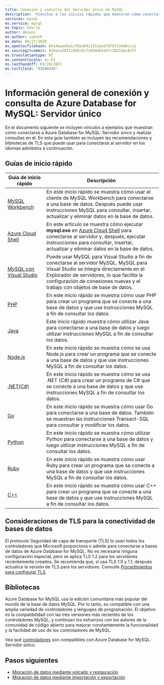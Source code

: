 ```yaml
---
title: Conexión y consulta del Servidor único de MySQL
description: 'Vínculos a los inicios rápidos que muestran cómo conectarse a Azure SQL Database: Servidor único y ejecutar consultas.'
services: mysql
ms.service: mysql
ms.topic: how-to
author: mksuni
ms.author: sumuth
ms.date: 09/22/2020
ms.openlocfilehash: 0414aaad5a1cf6edb9c2152eed70f8753946cca1
ms.sourcegitcommit: 910a1a38711966cb171050db245fc3b22abc8c5f
ms.translationtype: HT
ms.contentlocale: es-ES
ms.lasthandoff: 03/19/2021
ms.locfileid: "92546439"
---
```

# <a name="connect-and-query-overview-for-azure-database-for-mysql--single-server"></a>Información general de conexión y consulta de Azure Database for MySQL: Servidor único

En el documento siguiente se incluyen vínculos a ejemplos que muestran cómo conectarse a Azure Database for MySQL: Servidor único y realizar consultas en él. En esta guía también se incluyen las recomendaciones y bibliotecas de TLS que puede usar para conectarse al servidor en los idiomas admitidos a continuación.

## <a name="quickstarts"></a>Guías de inicio rápido

| Guía de inicio rápido | Descripción |
|---|---|
|[MySQL Workbench](connect-workbench.md)|En este inicio rápido se muestra cómo usar el cliente de MySQL Workbench para conectarse a una base de datos. Después puede usar instrucciones MySQL para consultar, insertar, actualizar y eliminar datos en la base de datos.|
|[Azure Cloud Shell](./quickstart-create-mysql-server-database-using-azure-cli.md#connect-to-azure-database-for-mysql-server-using-mysql-command-line-client)|En este artículo se muestra cómo ejecutar **mysql.exe** en [Azure Cloud Shell](../cloud-shell/overview.md) para conectarse al servidor y, después, ejecutar instrucciones para consultar, insertar, actualizar y eliminar datos en la base de datos.|
|[MySQL con Visual Studio](https://www.mysql.com/why-mysql/windows/visualstudio)|Puede usar MySQL para Visual Studio a fin de conectarse al servidor MySQL. MySQL para Visual Studio se integra directamente en el Explorador de servidores, lo que facilita la configuración de conexiones nuevas y el trabajo con objetos de base de datos.|
|[PHP](connect-php.md)|En este inicio rápido se muestra cómo usar PHP para crear un programa que se conecte a una base de datos y que use instrucciones MySQL a fin de consultar los datos.|
|[Java](connect-java.md)|Este inicio rápido muestra cómo utilizar Java para conectarse a una base de datos y luego utilizar instrucciones MySQL a fin de consultar los datos.|
|[Node.js](connect-nodejs.md)|En este inicio rápido se muestra cómo se usa Node.js para crear un programa que se conecte a una base de datos y que use instrucciones MySQL a fin de consultar los datos.|
|[.NET(C#)](connect-csharp.md)|En este inicio rápido se muestra cómo se usa .NET (C#) para crear un programa de C# que se conecte a una base de datos y que use instrucciones MySQL a fin de consultar los datos.|
|[Go](connect-go.md)|En este inicio rápido se muestra cómo usar Go para conectarse a una base de datos. También se muestran las instrucciones Transact-SQL para consultar y modificar los datos.|
|[Python](connect-python.md)|En este inicio rápido se muestra cómo utilizar Python para conectarse a una base de datos y luego utilizar instrucciones MySQL a fin de consultar los datos. |
|[Ruby](connect-ruby.md)|En este inicio rápido se muestra cómo usar Ruby para crear un programa que se conecte a una base de datos y que use instrucciones MySQL a fin de consultar los datos.|
|[C++](connect-cpp.md)|En este inicio rápido se muestra cómo usar C++ para crear un programa que se conecte a una base de datos y que use instrucciones MySQL a fin de consultar los datos.|

## <a name="tls-considerations-for-database-connectivity"></a>Consideraciones de TLS para la conectividad de bases de datos

El protocolo Seguridad de capa de transporte (TLS) lo usan todos los controladores que Microsoft proporciona o admite para conectarse a bases de datos de Azure Database for MySQL. No es necesaria ninguna configuración especial, pero se aplica TLS 1.2 para los servidores recientemente creados. Se recomienda que, si usa TLS 1.0 y 1.1, después actualice la versión de TLS para los servidores. Consulte [Procedimientos para configurar TLS](howto-tls-configurations.md).

## <a name="libraries"></a>Bibliotecas

Azure Database for MySQL usa la edición comunitaria más popular del mundo de la base de datos MySQL. Por lo tanto, es compatible con una amplia variedad de controladores y lenguajes de programación. El objetivo es la compatibilidad con las tres versiones más recientes de los controladores MySQL, y continúan los esfuerzos con los autores de la comunidad de código abierto para mejorar constantemente la funcionalidad y la facilidad de uso de los controladores de MySQL.

Vea qué [controladores](concepts-compatibility.md) son compatibles con Azure Database for MySQL: Servidor único.

## <a name="next-steps"></a>Pasos siguientes

- [Migración de datos mediante volcado y restauración](concepts-migrate-dump-restore.md)
- [Migración de datos mediante importación y exportación](concepts-migrate-import-export.md)